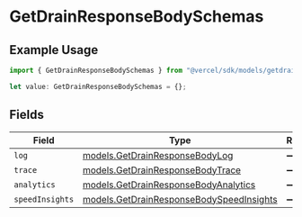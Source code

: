 # GetDrainResponseBodySchemas

## Example Usage

```typescript
import { GetDrainResponseBodySchemas } from "@vercel/sdk/models/getdrainop.js";

let value: GetDrainResponseBodySchemas = {};
```

## Fields

| Field                                                                                      | Type                                                                                       | Required                                                                                   | Description                                                                                |
| ------------------------------------------------------------------------------------------ | ------------------------------------------------------------------------------------------ | ------------------------------------------------------------------------------------------ | ------------------------------------------------------------------------------------------ |
| `log`                                                                                      | [models.GetDrainResponseBodyLog](../models/getdrainresponsebodylog.md)                     | :heavy_minus_sign:                                                                         | N/A                                                                                        |
| `trace`                                                                                    | [models.GetDrainResponseBodyTrace](../models/getdrainresponsebodytrace.md)                 | :heavy_minus_sign:                                                                         | N/A                                                                                        |
| `analytics`                                                                                | [models.GetDrainResponseBodyAnalytics](../models/getdrainresponsebodyanalytics.md)         | :heavy_minus_sign:                                                                         | N/A                                                                                        |
| `speedInsights`                                                                            | [models.GetDrainResponseBodySpeedInsights](../models/getdrainresponsebodyspeedinsights.md) | :heavy_minus_sign:                                                                         | N/A                                                                                        |